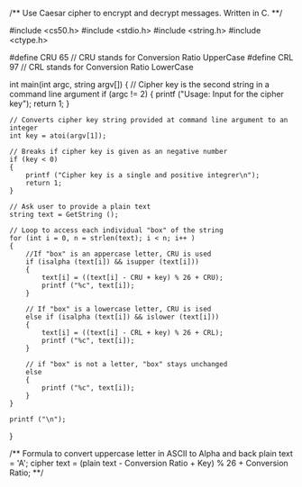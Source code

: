 /**
Use Caesar cipher to encrypt and decrypt messages. Written in C.
**/

#include <cs50.h>
#include <stdio.h>
#include <string.h>
#include <ctype.h>

#define CRU 65 // CRU stands for Conversion Ratio UpperCase
#define CRL 97 // CRL stands for Conversion Ratio LowerCase

int main(int argc, string argv[])
{
    // Cipher key is the second string in a command line argument 
    if (argc != 2)
    {
        printf ("Usage: Input for the cipher key");
        return 1;
    }
    
    // Converts cipher key string provided at command line argument to an integer 
    int key = atoi(argv[1]);
    
    // Breaks if cipher key is given as an negative number 
    if (key < 0)
    {
        printf ("Cipher key is a single and positive integrer\n");
        return 1;
    }
    
    // Ask user to provide a plain text 
    string text = GetString ();
    
    // Loop to access each individual "box" of the string 
    for (int i = 0, n = strlen(text); i < n; i++ )
    {
        //If "box" is an appercase letter, CRU is used 
        if (isalpha (text[i]) && isupper (text[i]))
        {
            text[i] = ((text[i] - CRU + key) % 26 + CRU);
            printf ("%c", text[i]);
        }
        
        // If "box" is a lowercase letter, CRU is ised 
        else if (isalpha (text[i]) && islower (text[i]))
        {
            text[i] = ((text[i] - CRL + key) % 26 + CRL);
            printf ("%c", text[i]);
        }
        
        // if "box" is not a letter, "box" stays unchanged 
        else 
        {
            printf ("%c", text[i]);
        }
    }
    
    printf ("\n");
}
  
  
/** 
   Formula to convert uppercase letter in ASCII to Alpha and back 
    plain text = 'A';
    cipher text = (plain text - Conversion Ratio + Key) % 26 + Conversion Ratio;
**/
